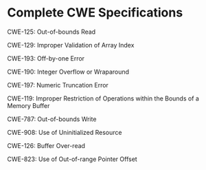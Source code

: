 

# Complete CWE Specifications

CWE-125: Out-of-bounds Read

CWE-129: Improper Validation of Array Index

CWE-193: Off-by-one Error

CWE-190: Integer Overflow or Wraparound

CWE-197: Numeric Truncation Error

CWE-119: Improper Restriction of Operations within the Bounds of a Memory Buffer

CWE-787: Out-of-bounds Write

CWE-908: Use of Uninitialized Resource

CWE-126: Buffer Over-read

CWE-823: Use of Out-of-range Pointer Offset
